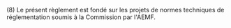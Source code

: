 (8) Le présent règlement est fondé sur les projets de normes techniques de réglementation soumis à la Commission par l'AEMF.